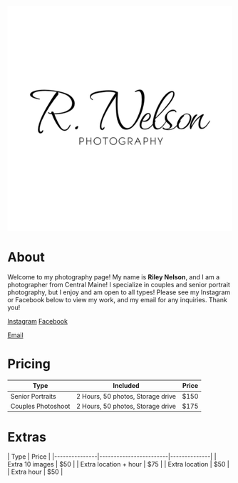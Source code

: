 ![My Logo](<Photography watermark black.png>)

# **About**

Welcome to my photography page! My name is **Riley Nelson**, and I am a photographer from Central Maine! I specialize in couples and senior portrait photography, but I enjoy and am open to all types! Please see my Instagram or Facebook below to view my work, and my email for any inquiries. Thank you!

[Instagram](https://www.instagram.com/rnelson_photography?utm_source=ig_web_button_share_sheet&igsh=ZDNlZDc0MzIxNw==)
[Facebook](https://www.facebook.com/profile.php?id=61557623996843)

[Email](mailto:photo.r.nelson@gmail.com)

# **Pricing**

| Type          | Included              | Price     |
|---------------|------------------------|--------------|
| Senior Portraits | 2 Hours, 50 photos, Storage drive | $150 |
| Couples Photoshoot |  2 Hours, 50 photos, Storage drive  | $175 |

# **Extras**

| Type          | Price |
|---------------|------------------------|--------------|
| Extra 10 images | $50 |
| Extra location + hour | $75 |
| Extra location | $50 |
| Extra hour | $50 |
